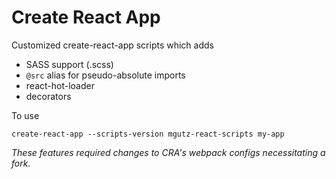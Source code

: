 # Create React App

Customized create-react-app scripts which adds

* SASS support (.scss)
* `@src` alias for pseudo-absolute imports
* react-hot-loader
* decorators

To use

    create-react-app --scripts-version mgutz-react-scripts my-app


_These features required changes to CRA's webpack configs necessitating a fork._
